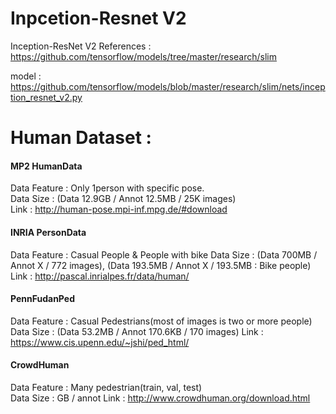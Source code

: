 # Inpcetion-Resnet V2
Inception-ResNet V2 References : 
https://github.com/tensorflow/models/tree/master/research/slim

model : https://github.com/tensorflow/models/blob/master/research/slim/nets/inception_resnet_v2.py


# Human Dataset :

#### MP2 HumanData
Data Feature : Only 1person with specific pose.   
Data Size : (Data 12.9GB / Annot 12.5MB / 25K images)   
Link : http://human-pose.mpi-inf.mpg.de/#download   

#### INRIA PersonData 
Data Feature : Casual People & People with bike
Data Size : (Data 700MB / Annot X / 772 images), (Data 193.5MB / Annot X / 193.5MB : Bike people)
Link : http://pascal.inrialpes.fr/data/human/   

#### PennFudanPed
Data Feature : Casual Pedestrians(most of images is two or more people)   
Data Size : (Data 53.2MB / Annot 170.6KB / 170 images)
Link : https://www.cis.upenn.edu/~jshi/ped_html/    

#### CrowdHuman
Data Feature : Many pedestrian(train, val, test)   
Data Size : GB / annot
Link : http://www.crowdhuman.org/download.html    

